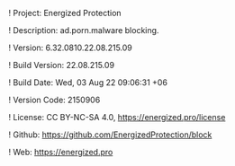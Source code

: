 ! Project: Energized Protection

! Description: ad.porn.malware blocking.

! Version: 6.32.0810.22.08.215.09

! Build Version: 22.08.215.09

! Build Date: Wed, 03 Aug 22 09:06:31 +06

! Version Code: 2150906

! License: CC BY-NC-SA 4.0, https://energized.pro/license

! Github: https://github.com/EnergizedProtection/block

! Web: https://energized.pro
